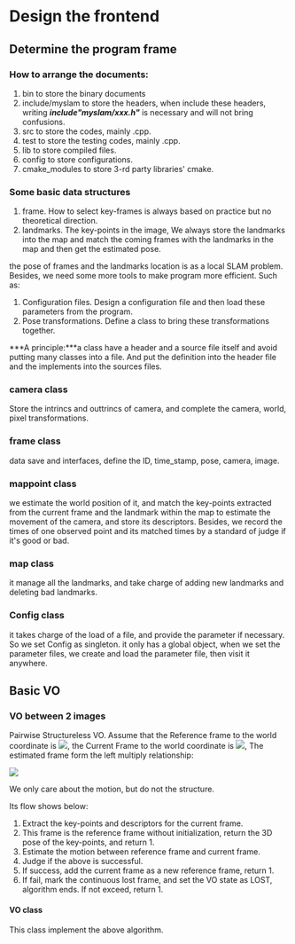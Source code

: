# Design the frontend
## Determine the program frame
### How to arrange the documents:
1. bin to store the binary documents
2. include/myslam to store the headers, when include these headers, writing ***include"myslam/xxx.h"*** is necessary and will not bring confusions.
3. src to store the codes, mainly .cpp.
4. test to store the testing codes, mainly .cpp.
5. lib to store compiled files.
6. config to store configurations.
7. cmake_modules to store 3-rd party libraries' cmake.

### Some basic data structures

1. frame. How to select key-frames is always based on practice but no theoretical direction.
2. landmarks. The key-points in the image, We always store the landmarks into the map and match the coming frames with the landmarks in the map and then get the estimated pose.

the pose of frames and the landmarks location is as a local SLAM problem. Besides, we need some more tools to make program more efficient. Such as:

1. Configuration files. Design a configuration file and then load these parameters from the program.
2. Pose transformations. Define a class to bring these transformations together.

***A principle:***a class have a header and a source file itself and avoid putting many classes into a file. And put the definition into the header file and the implements into the sources files.

### camera class

Store the intrincs and outtrincs of camera, and complete the camera, world, pixel transformations.

### frame class

data save and interfaces, define the ID, time_stamp, pose, camera, image.

### mappoint class

we estimate the world position of it, and match the key-points extracted from the current frame and the landmark within the map to estimate the movement of the camera, and store its descriptors. Besides, we record the times of one observed point and its matched times by a standard of judge if it's good or bad.

### map class

it manage all the landmarks, and take charge of adding new landmarks and deleting bad landmarks.

### Config class

it takes charge of the load of a file, and provide the parameter if necessary. So we set Config as singleton. it only has a global object, when we set the parameter files, we create and load the parameter file, then visit it anywhere.

## Basic VO

### VO between 2 images

Pairwise Structureless VO. Assume that the Reference frame to the world coordinate is <img src="http://chart.googleapis.com/chart?cht=tx&chl=T_{rw}">, the Current Frame to the world coordinate is <img src="http://chart.googleapis.com/chart?cht=tx&chl=T_{cw}">, The estimated frame form the left multiply relationship:

<img src="http://chart.googleapis.com/chart?cht=tx&chl=T_{cr}, s.t. T_{cw}=T_{cr}T_{rw}">

We only care about the motion, but do not the structure.

Its flow shows below:

1. Extract the key-points and descriptors for the current frame.
2. This frame is the reference frame without initialization, return the 3D pose of the key-points, and return 1.
3. Estimate the motion between reference frame and current frame.
4. Judge if the above is successful.
5. If success, add the current frame as a new reference frame, return 1.
6. If fail, mark the continuous lost frame, and set the VO state as LOST, algorithm ends. If not exceed, return 1.

#### VO class

This class implement the above algorithm.

